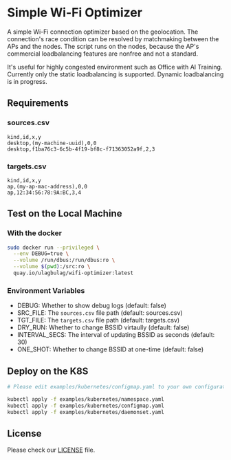 # Simple Wi-Fi Optimizer

A simple Wi-Fi connection optimizer based on the geolocation.
The connection's race condition can be resolved by matchmaking between the APs and the nodes.
The script runs on the nodes, because the AP's commercial loadbalancing features are nonfree and not a standard.

It's useful for highly congested environment such as Office with AI Training.
Currently only the static loadbalancing is supported.
Dynamic loadbalancing is in progress.

## Requirements

### sources.csv

```csv
kind,id,x,y
desktop,(my-machine-uuid),0,0
desktop,f1ba76c3-6c5b-4f19-bf8c-f71363052a9f,2,3
```

### targets.csv

```csv
kind,id,x,y
ap,(my-ap-mac-address),0,0
ap,12:34:56:78:9A:BC,3,4
```

## Test on the Local Machine

### With the docker

```bash
sudo docker run --privileged \
  --env DEBUG=true \
  --volume /run/dbus:/run/dbus:ro \
  --volume $(pwd):/src:ro \
  quay.io/ulagbulag/wifi-optimizer:latest
```

### Environment Variables

- DEBUG: Whether to show debug logs (default: false)
- SRC_FILE: The `sources.csv` file path (default: sources.csv)
- TGT_FILE: The `targets.csv` file path (default: targets.csv)
- DRY_RUN: Whether to change BSSID virtaully (default: false)
- INTERVAL_SECS: The interval of updating BSSID as seconds (default: 30)
- ONE_SHOT: Whether to change BSSID at one-time (default: false)

## Deploy on the K8S

```bash
# Please edit examples/kubernetes/configmap.yaml to your own configuration

kubectl apply -f examples/kubernetes/namespace.yaml
kubectl apply -f examples/kubernetes/configmap.yaml
kubectl apply -f examples/kubernetes/daemonset.yaml
```

## License

Please check our [LICENSE](/LICENSE) file.
